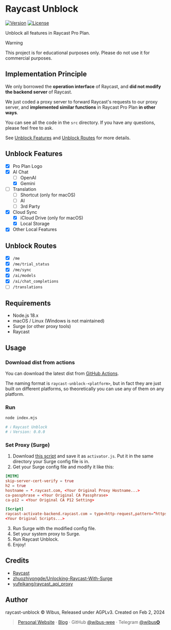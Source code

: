 # Raycast Unblock

[![Version][package-version-src]][package-version-href]
[![License][license-src]][license-href]

Unblock all features in Raycast Pro Plan.

> [!WARNING]
> This project is for educational purposes only.
> Please do not use it for commercial purposes.

## Implementation Principle

We only borrowed the **operation interface** of Raycast, and **did not modify the backend server** of Raycast.

We just coded a proxy server to forward Raycast's requests to our proxy server, and **implemented similar functions** in Raycast Pro Plan **in other ways**.

You can see all the code in the `src` directory. If you have any questions, please feel free to ask.

See [Unblock Features](#unblock-features) and [Unblock Routes](#unblock-routes) for more details.

## Unblock Features

- [x] Pro Plan Logo
- [x] AI Chat
  - [ ] OpenAI
  - [x] Gemini
- [ ] Translation
  - [ ] Shortcut (only for macOS)
  - [ ] AI
  - [ ] 3rd Party
- [x] Cloud Sync
  - [x] iCloud Drive (only for macOS)
  - [x] Local Storage
- [x] Other Local Features

## Unblock Routes

- [x] `/me`
- [x] `/me/trial_status`
- [x] `/me/sync`
- [x] `/ai/models`
- [x] `/ai/chat_completions`
- [ ] `/translations`

## Requirements

- Node.js 18.x
- macOS / Linux (Windows is not maintained)
- Surge (or other proxy tools)
- Raycast

## Usage

### Download dist from actions

You can download the latest dist from [GitHub Actions](https://github.com/wibus-wee/raycast-unblock/actions/workflows/ci.yml).

The naming format is `raycast-unblock-<platform>`, but in fact they are just built on different platforms, so theoretically you can use any of them on any platform.

### Run

```bash
node index.mjs

# ℹ Raycast Unblock
# ℹ Version: 0.0.0
```

### Set Proxy (Surge)

1. Download [this script](https://github.com/zhuozhiyongde/Unlocking-Raycast-With-Surge/blob/main/activator.js) and save it as `activator.js`. Put it in the same directory your Surge config file is in.
2. Get your Surge config file and modify it like this:

```conf
[MITM]
skip-server-cert-verify = true
h2 = true
hostname = *.raycast.com, <Your Original Proxy Hostname...>
ca-passphrase = <Your Original CA Passphrase>
ca-p12 = <Your Original CA P12 Setting>

[Script]
raycast-activate-backend.raycast.com = type=http-request,pattern=^https://backend.raycast.com,max-size=0,debug=1,script-path=activator.js
<Your Original Scripts...>
```

3. Run Surge with the modified config file.
4. Set your system proxy to Surge.
5. Run Raycast Unblock.
6. Enjoy!

## Credits

- [Raycast](https://raycast.com/)
- [zhuozhiyongde/Unlocking-Raycast-With-Surge](https://github.com/zhuozhiyongde/Unlocking-Raycast-With-Surge)
- [yufeikang/raycast_api_proxy](https://github.com/yufeikang/raycast_api_proxy)

## Author

raycast-unblock © Wibus, Released under AGPLv3. Created on Feb 2, 2024

> [Personal Website](http://wibus.ren/) · [Blog](https://blog.wibus.ren/) · GitHub [@wibus-wee](https://github.com/wibus-wee/) · Telegram [@wibus✪](https://t.me/wibus_wee)

<!-- Badges -->

[package-version-src]: https://img.shields.io/github/package-json/v/wibus-wee/raycast-unblock?style=flat&colorA=080f12&colorB=1fa669
[package-version-href]: https://github.com/wibus-wee/raycast-unblock
[license-src]: https://img.shields.io/github/license/wibus-wee/raycast-unblock.svg?style=flat&colorA=080f12&colorB=1fa669
[license-href]: https://github.com/wibus-wee/raycast-unblock/blob/main/LICENSE
